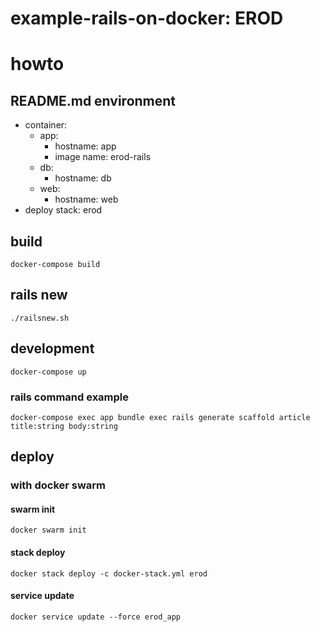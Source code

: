 # example-rails-on-docker: EROD

# howto
## README.md environment
- container:
  - app:
    - hostname: app
    - image name: erod-rails
  - db:
    - hostname: db
  - web:
    - hostname: web
- deploy stack: erod

## build
```
docker-compose build
```

## rails new
```
./railsnew.sh
```

## development
```
docker-compose up
```

### rails command example
```
docker-compose exec app bundle exec rails generate scaffold article title:string body:string
```

## deploy
### with docker swarm
#### swarm init
```
docker swarm init
```

#### stack deploy
```
docker stack deploy -c docker-stack.yml erod
```

#### service update
```
docker service update --force erod_app
```
